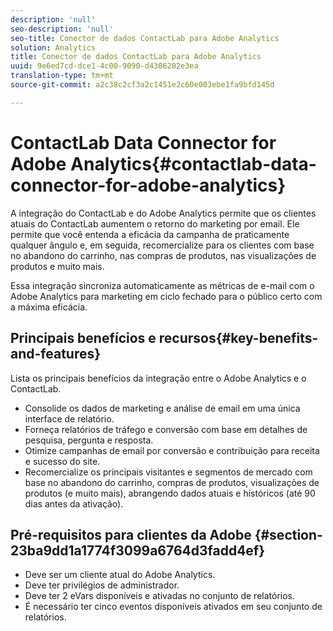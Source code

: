 ```yaml
---
description: 'null'
seo-description: 'null'
seo-title: Conector de dados ContactLab para Adobe Analytics
solution: Analytics
title: Conector de dados ContactLab para Adobe Analytics
uuid: 9e6ed7cd-dce1-4c00-9090-d4306202e3ea
translation-type: tm+mt
source-git-commit: a2c38c2cf3a2c1451e2c60e003ebe1fa9bfd145d

---
```



# ContactLab Data Connector for Adobe Analytics{#contactlab-data-connector-for-adobe-analytics}

A integração do ContactLab e do Adobe Analytics permite que os clientes atuais do ContactLab aumentem o retorno do marketing por email. Ele permite que você entenda a eficácia da campanha de praticamente qualquer ângulo e, em seguida, recomercialize para os clientes com base no abandono do carrinho, nas compras de produtos, nas visualizações de produtos e muito mais.

Essa integração sincroniza automaticamente as métricas de e-mail com o Adobe Analytics para marketing em ciclo fechado para o público certo com a máxima eficácia.

## Principais benefícios e recursos{#key-benefits-and-features}

Lista os principais benefícios da integração entre o Adobe Analytics e o ContactLab.

* Consolide os dados de marketing e análise de email em uma única interface de relatório.
* Forneça relatórios de tráfego e conversão com base em detalhes de pesquisa, pergunta e resposta.
* Otimize campanhas de email por conversão e contribuição para receita e sucesso do site.
* Recomercialize os principais visitantes e segmentos de mercado com base no abandono do carrinho, compras de produtos, visualizações de produtos (e muito mais), abrangendo dados atuais e históricos (até 90 dias antes da ativação).

## Pré-requisitos para clientes da Adobe {#section-23ba9dd1a1774f3099a6764d3fadd4ef}

* Deve ser um cliente atual do Adobe Analytics.
* Deve ter privilégios de administrador.
* Deve ter 2 eVars disponíveis e ativadas no conjunto de relatórios.
* É necessário ter cinco eventos disponíveis ativados em seu conjunto de relatórios.